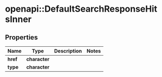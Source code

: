 # openapi::DefaultSearchResponseHitsInner


## Properties
Name | Type | Description | Notes
------------ | ------------- | ------------- | -------------
**href** | **character** |  | 
**type** | **character** |  | 


